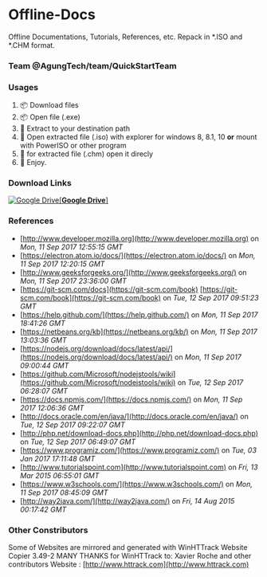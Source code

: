 Offline-Docs
========
Offline Documentations, Tutorials, References, etc. Repack in *.ISO and *.CHM format.

### Team @AgungTech/team/QuickStartTeam ###

### Usages ###
1. :package: Download files
2. :package: Open file (.exe)
3. :open_file_folder: Extract to your destination path
4. :minidisc: Open extracted file (.iso) with explorer for windows 8, 8.1, 10 **or** mount with PowerISO or other program
5. :ledger: for extracted file (.chm) open it direcly
6. :beer: Enjoy.

### Download Links ###
[![**Google Drive**](https://ssl.gstatic.com/docs/doclist/images/infinite_arrow_favicon_5.ico)[**Google Drive**]](https://drive.google.com/open?id=0B52tTMh7m38ibHBqbVBOZERoUm8)

### References ###
- [http://www.developer.mozilla.org](http://www.developer.mozilla.org) on *Mon, 11 Sep 2017 12:55:15 GMT*
- [https://electron.atom.io/docs/](https://electron.atom.io/docs/) on *Mon, 11 Sep 2017 12:20:15 GMT*
- [http://www.geeksforgeeks.org/](http://www.geeksforgeeks.org/) on *Mon, 11 Sep 2017 23:36:00 GMT*
- [https://git-scm.com/docs](https://git-scm.com/book) [https://git-scm.com/book](https://git-scm.com/book) on *Tue, 12 Sep 2017 09:51:23 GMT*
- [https://help.github.com/](https://help.github.com/) on *Mon, 11 Sep 2017 18:41:26 GMT*
- [https://netbeans.org/kb](https://netbeans.org/kb/) on *Mon, 11 Sep 2017 13:03:36 GMT*
- [https://nodejs.org/download/docs/latest/api/](https://nodejs.org/download/docs/latest/api/) on *Mon, 11 Sep 2017 09:00:44 GMT*
- [https://github.com/Microsoft/nodejstools/wiki](https://github.com/Microsoft/nodejstools/wiki) on *Tue, 12 Sep 2017 06:28:07 GMT*
- [https://docs.npmjs.com/](https://docs.npmjs.com/) on *Mon, 11 Sep 2017 12:06:36 GMT*
- [http://docs.oracle.com/en/java/](http://docs.oracle.com/en/java/) on *Tue, 12 Sep 2017 09:22:07 GMT*
- [http://php.net/download-docs.php](http://php.net/download-docs.php) on *Tue, 12 Sep 2017 06:49:07 GMT*
- [https://www.programiz.com/](https://www.programiz.com/) on *Tue, 03 Jan 2017 17:11:48 GMT*
- [http://www.tutorialspoint.com](http://www.tutorialspoint.com) on *Fri, 13 Mar 2015 06:55:01 GMT*
- [https://www.w3schools.com/](https://www.w3schools.com/) on *Mon, 11 Sep 2017 08:45:09 GMT*
- [http://way2java.com/](http://way2java.com/) on *Fri, 14 Aug 2015 00:17:42 GMT*

### Other Constributors ###
Some of Websites are mirrored and generated with WinHTTrack Website Copier 3.49-2
MANY THANKS for WinHTTrack to:
Xavier Roche and other contributors
Website : [http://www.httrack.com](http://www.httrack.com)

